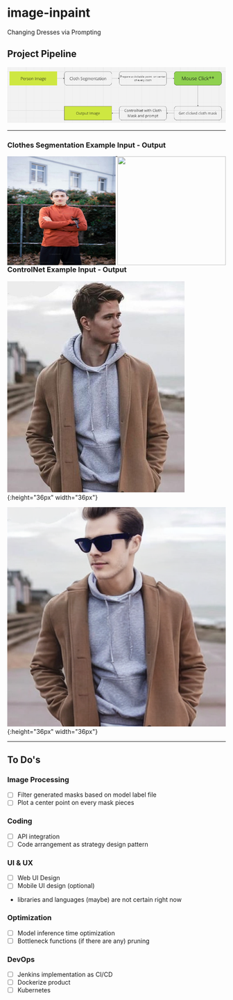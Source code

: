 # image-inpaint
Changing Dresses via Prompting

## Project Pipeline
![alt text](images/image.png)

---
### Clothes Segmentation Example Input - Output

<img src="images/person.jfif" align="left" height="250" width="250">
<img src="images/cloth_seg_output.jfif" align="right" height="250" width="250">



---
### ControlNet Example Input - Output

![alt text](images/controlnet_input_image.png){:height="36px" width="36px"}

![alt text](images/output.png){:height="36px" width="36px"}

---
## To Do's
### Image Processing
- [ ] Filter generated masks based on model label file
- [ ] Plot a center point on every mask pieces

### Coding
- [ ] API integration
- [ ] Code arrangement as strategy design pattern

### UI & UX
- [ ] Web UI Design
- [ ] Mobile UI design (optional)
- libraries and languages (maybe) are not certain right now

### Optimization
- [ ] Model inference time optimization
- [ ] Bottleneck functions (if there are any) pruning

### DevOps
- [ ] Jenkins implementation as CI/CD
- [ ] Dockerize product
- [ ] Kubernetes